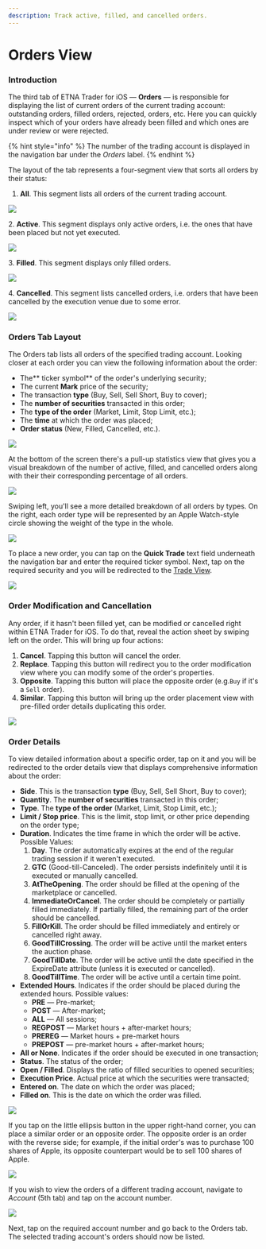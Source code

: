 ```yaml
---
description: Track active, filled, and cancelled orders.
---
```


# Orders View

### Introduction

The third tab of ETNA Trader for iOS — **Orders** — is responsible for displaying the list of current orders of the current trading account: outstanding orders, filled orders, rejected, orders, etc. Here you can quickly inspect which of your orders have already been filled and which ones are under review or were rejected.&#x20;

{% hint style="info" %}
The number of the trading account is displayed in the navigation bar under the _Orders_ label.
{% endhint %}

The layout of the tab represents a four-segment view that sorts all orders by their status:

1. **All**. This segment lists all orders of the current trading account.

![](../../.gitbook/assets/img\_0045\_iphonexspacegrey\_portrait.png)

2\. **Active**. This segment displays only active orders, i.e. the ones that have been placed but not yet executed.

![](../../.gitbook/assets/img\_0046\_iphonexspacegrey\_portrait.png)

3\. **Filled**. This segment displays only filled orders.

![](../../.gitbook/assets/img\_0047\_iphonexspacegrey\_portrait.png)

4\. **Cancelled**. This segment lists cancelled orders, i.e. orders that have been cancelled by the execution venue due to some error.

![](../../.gitbook/assets/img\_0048\_iphonexspacegrey\_portrait.png)

### Orders Tab Layout

The Orders tab lists all orders of the specified trading account. Looking closer at each order you can view the following information about the order:

* The** ticker symbol** of the order's underlying security;
* The current **Mark** price of the security;
* The transaction **type** (Buy, Sell, Sell Short, Buy to cover);
* The **number of securities** transacted in this order;
* The **type of the order** (Market, Limit, Stop Limit, etc.);
* The **time** at which the order was placed;
* **Order status** (New, Filled, Cancelled, etc.).

![](../../.gitbook/assets/img\_0046.png)

At the bottom of the screen there's a pull-up statistics view that gives you a visual breakdown of the number of active, filled, and cancelled orders along with their their corresponding percentage of all orders.

![](../../.gitbook/assets/img\_0050\_iphonexspacegrey\_portrait.png)

Swiping left, you'll see a more detailed breakdown of all orders by types. On the right, each order type will be represented by an Apple Watch-style circle showing the weight of the type in the whole.

![](../../.gitbook/assets/img\_0051\_iphonexspacegrey\_portrait.png)

To place a new order, you can tap on the **Quick Trade** text field underneath the navigation bar and enter the required ticker symbol. Next, tap on the required security and you will be redirected to the [Trade View](quotes-view/trade-view/).

![](../../.gitbook/assets/img\_0049\_iphonexspacegrey\_portrait.png)

### Order Modification and Cancellation

Any order, if it hasn't been filled yet, can be modified or cancelled right within ETNA Trader for iOS. To do that, reveal the action sheet by swiping left on the order. This will bring up four actions:

1. **Cancel**. Tapping this button will cancel the order.
2. **Replace**. Tapping this button will redirect you to the order modification view where you can modify some of the order's properties.
3. **Opposite**. Tapping this button will place the opposite order (e.g.`Buy` if it's a `Sell` order).
4. **Similar**. Tapping this button will bring up the order placement view with pre-filled order details duplicating this order.

![](../../.gitbook/assets/rpreplay\_final1623087152.gif)

### Order Details

To view detailed information about a specific order, tap on it and you will be redirected to the order details view that displays comprehensive information about the order:

* **Side**. This is the transaction **type** (Buy, Sell, Sell Short, Buy to cover);
* **Quantity**. The **number of securities** transacted in this order;
* **Type**. The **type of the order** (Market, Limit, Stop Limit, etc.);
* **Limit / Stop price**. This is the limit, stop limit, or other price depending on the order type;
* **Duration**. Indicates the time frame in which the order will be active. Possible Values:
  1. **Day**. The order automatically expires at the end of the regular trading session if it weren't executed.
  2. **GTC** (Good-till-Canceled). The order persists indefinitely until it is executed or manually cancelled.
  3. **AtTheOpening**. The order should be filled at the opening of the marketplace or cancelled.
  4. **ImmediateOrCancel**. The order should be completely or partially filled immediately. If partially filled, the remaining part of the order should be cancelled.
  5. **FillOrKill**. The order should be filled immediately and entirely or cancelled right away.
  6. **GoodTillCrossing**. The order will be active until the market enters the auction phase.
  7. **GoodTillDate**. The order will be active until the date specified in the ExpireDate attribute (unless it is executed or cancelled).
  8. **GoodTillTime**. The order will be active until a certain time point.
* **Extended Hours**. Indicates if the order should be placed during the extended hours. Possible values:
  * **PRE** — Pre-market;
  * **POST** — After-market;
  * **ALL** — All sessions;
  * **REGPOST** — Market hours + after-market hours;
  * **PREREG** — Market hours + pre-market hours
  * **PREPOST** — pre-market hours + after-market hours;
* **All or None**. Indicates if the order should be executed in one transaction;
* **Status**. The status of the order;
* **Open / Filled**. Displays the ratio of filled securities to opened securities;
* **Execution Price**. Actual price at which the securities were transacted;
* **Entered on**. The date on which the order was placed;
* **Filled on**. This is the date on which the order was filled.

![](../../.gitbook/assets/img\_0052\_iphonexspacegrey\_portrait.png)

If you tap on the little ellipsis button in the upper right-hand corner, you can place a similar order or an opposite order. The opposite order is an order with the reverse side; for example, if the initial order's was to purchase 100 shares of Apple, its opposite counterpart would be to sell 100 shares of Apple.

![](../../.gitbook/assets/img\_0053\_iphonexspacegrey\_portrait.png)



If you wish to view the orders of a different trading account, navigate to _Account_ (5th tab) and tap on the account number.&#x20;

![](../../.gitbook/assets/img\_d274947473bf-1\_iphonexspacegrey\_portrait.png)

Next, tap on the required account number and go back to the Orders tab. The selected trading account's orders should now be listed.

